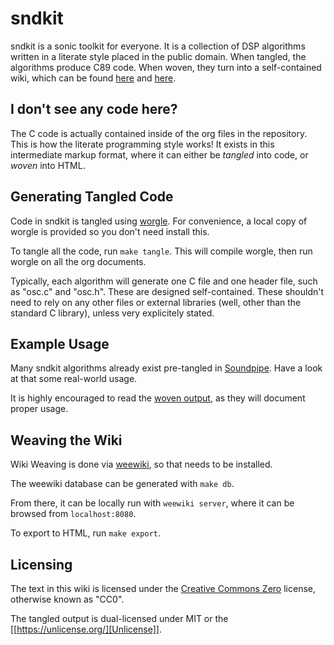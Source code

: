 # sndkit

sndkit is a sonic toolkit for everyone. It is a collection
of DSP algorithms written in a literate style placed in the
public domain. When tangled, the algorithms produce C89
code. When woven, they turn into a self-contained wiki,
which can be found [here](https://pbat.ch/sndkit) and
[here](paulbatchelor.github.io/sndkit).

## I don't see any code here?

The C code is actually contained inside of the org files in
the repository. This is how the literate programming style
works! It exists in this intermediate markup format, where
it can either be *tangled* into code, or *woven* into HTML.

## Generating Tangled Code

Code in sndkit is tangled using [worgle](https://pbat.ch/worgle).
For convenience, a local copy of worgle is provided so you
don't need install this.

To tangle all the code, run `make tangle`. This will compile
worgle, then run worgle on all the org documents.

Typically, each algorithm will generate one C file and one
header file, such as "osc.c" and "osc.h". These are designed
self-contained. These shouldn't need to rely on any other
files or external libraries (well, other than the standard
C library), unless very explicitely stated.

## Example Usage

Many sndkit algorithms already exist pre-tangled in
[Soundpipe](https://pbat.ch/proj/soundpipe.html). Have a
look at that some real-world usage.

It is highly encouraged to read the
[woven output](https://pbat.ch/sndkit/algos), as they will
document proper usage.

## Weaving the Wiki

Wiki Weaving is done via [weewiki](https://pbat.ch/wiki/weewiki),
so that needs to be installed.

The weewiki database can be generated with `make db`.

From there, it can be locally run with `weewiki server`,
where it can be browsed from `localhost:8080`.

To export to HTML, run `make export`.

## Licensing

The text in this wiki is licensed under the
[Creative Commons Zero](https://creativecommons.org/share-your-work/public-domain/cc0/) license, otherwise
known as "CC0".

The tangled output is dual-licensed under MIT or
the [[https://unlicense.org/][Unlicense]].